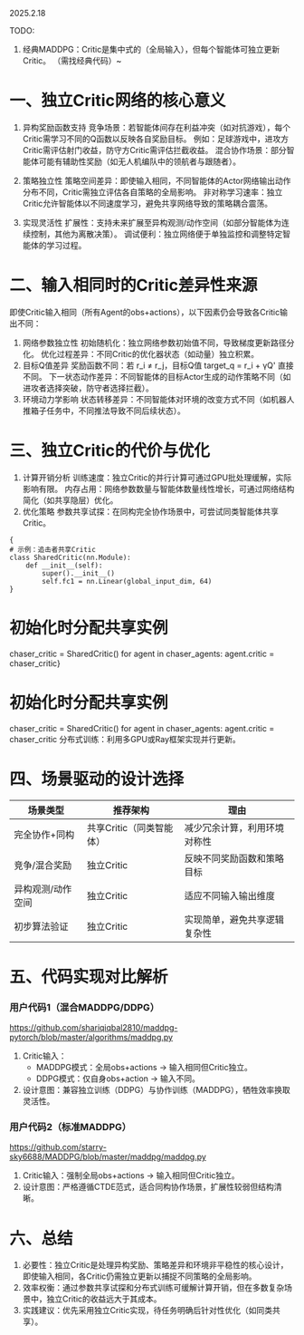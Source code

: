 2025.2.18

TODO:

1. 经典MADDPG：Critic是集中式的（全局输入），但每个智能体可独立更新Critic。  （需找经典代码）~


# 一、独立Critic网络的核心意义
1. 异构奖励函数支持
竞争场景：若智能体间存在利益冲突（如对抗游戏），每个Critic需学习不同的Q函数以反映各自奖励目标。
例如：足球游戏中，进攻方Critic需评估射门收益，防守方Critic需评估拦截收益。
混合协作场景：部分智能体可能有辅助性奖励（如无人机编队中的领航者与跟随者）。

2. 策略独立性
策略空间差异：即使输入相同，不同智能体的Actor网络输出动作分布不同，Critic需独立评估各自策略的全局影响。
非对称学习速率：独立Critic允许智能体以不同速度学习，避免共享网络导致的策略耦合震荡。
3. 实现灵活性
扩展性：支持未来扩展至异构观测/动作空间（如部分智能体为连续控制，其他为离散决策）。
调试便利：独立网络便于单独监控和调整特定智能体的学习过程。

# 二、输入相同时的Critic差异性来源
即使Critic输入相同（所有Agent的obs+actions），以下因素仍会导致各Critic输出不同：

1. 网络参数独立性
初始随机化：独立网络参数初始值不同，导致梯度更新路径分化。
优化过程差异：不同Critic的优化器状态（如动量）独立积累。
2. 目标Q值差异
奖励函数不同：若 r_i ≠ r_j，目标Q值 target_q = r_i + γQ' 直接不同。
下一状态动作差异：不同智能体的目标Actor生成的动作策略不同（如进攻者选择突破，防守者选择拦截）。
3. 环境动力学影响
状态转移差异：不同智能体对环境的改变方式不同（如机器人推箱子任务中，不同推法导致不同后续状态）。
# 三、独立Critic的代价与优化
1. 计算开销分析
训练速度：独立Critic的并行计算可通过GPU批处理缓解，实际影响有限。
内存占用：网络参数数量与智能体数量线性增长，可通过网络结构简化（如共享隐层）优化。
2. 优化策略
参数共享试探：在同构完全协作场景中，可尝试同类智能体共享Critic。
```
{
# 示例：追击者共享Critic
class SharedCritic(nn.Module):
    def __init__(self):
        super().__init__()
        self.fc1 = nn.Linear(global_input_dim, 64)
}
```
        
# 初始化时分配共享实例
chaser_critic = SharedCritic()
for agent in chaser_agents:
    agent.critic = chaser_critic}
# 初始化时分配共享实例
chaser_critic = SharedCritic()
for agent in chaser_agents:
    agent.critic = chaser_critic
分布式训练：利用多GPU或Ray框架实现并行更新。
# 四、场景驱动的设计选择

|场景类型|推荐架构|理由|
|---|---|---|
完全协作+同构|	共享Critic（同类智能体）	|减少冗余计算，利用环境对称性<br>
竞争/混合奖励|	独立Critic|	反映不同奖励函数和策略目标
异构观测/动作空间|	独立Critic|	适应不同输入输出维度
初步算法验证|	独立Critic|	实现简单，避免共享逻辑复杂性

# 五、代码实现对比解析
### 用户代码1（混合MADDPG/DDPG）
https://github.com/shariqiqbal2810/maddpg-pytorch/blob/master/algorithms/maddpg.py <br>
1. Critic输入：<br>
    - MADDPG模式：全局obs+actions → 输入相同但Critic独立。<br>
    - DDPG模式：仅自身obs+action → 输入不同。<br>
2. 设计意图：兼容独立训练（DDPG）与协作训练（MADDPG），牺牲效率换取灵活性。
### 用户代码2（标准MADDPG）
https://github.com/starry-sky6688/MADDPG/blob/master/maddpg/maddpg.py
1. Critic输入：强制全局obs+actions → 输入相同但Critic独立。
2. 设计意图：严格遵循CTDE范式，适合同构协作场景，扩展性较弱但结构清晰。

# 六、总结
1. 必要性：独立Critic是处理异构奖励、策略差异和环境非平稳性的核心设计，即使输入相同，各Critic仍需独立更新以捕捉不同策略的全局影响。
2. 效率权衡：通过参数共享试探和分布式训练可缓解计算开销，但在多数复杂场景中，独立Critic的收益远大于其成本。
3. 实践建议：优先采用独立Critic实现，待任务明确后针对性优化（如同类共享）。